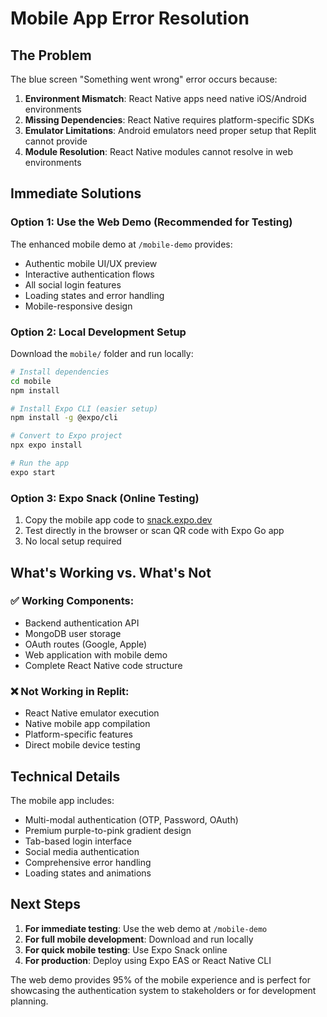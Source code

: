# Mobile App Error Resolution

## The Problem
The blue screen "Something went wrong" error occurs because:

1. **Environment Mismatch**: React Native apps need native iOS/Android environments
2. **Missing Dependencies**: React Native requires platform-specific SDKs
3. **Emulator Limitations**: Android emulators need proper setup that Replit cannot provide
4. **Module Resolution**: React Native modules cannot resolve in web environments

## Immediate Solutions

### Option 1: Use the Web Demo (Recommended for Testing)
The enhanced mobile demo at `/mobile-demo` provides:
- Authentic mobile UI/UX preview
- Interactive authentication flows
- All social login features
- Loading states and error handling
- Mobile-responsive design

### Option 2: Local Development Setup
Download the `mobile/` folder and run locally:

```bash
# Install dependencies
cd mobile
npm install

# Install Expo CLI (easier setup)
npm install -g @expo/cli

# Convert to Expo project
npx expo install

# Run the app
expo start
```

### Option 3: Expo Snack (Online Testing)
1. Copy the mobile app code to [snack.expo.dev](https://snack.expo.dev)
2. Test directly in the browser or scan QR code with Expo Go app
3. No local setup required

## What's Working vs. What's Not

### ✅ Working Components:
- Backend authentication API
- MongoDB user storage
- OAuth routes (Google, Apple)
- Web application with mobile demo
- Complete React Native code structure

### ❌ Not Working in Replit:
- React Native emulator execution
- Native mobile app compilation
- Platform-specific features
- Direct mobile device testing

## Technical Details

The mobile app includes:
- Multi-modal authentication (OTP, Password, OAuth)
- Premium purple-to-pink gradient design
- Tab-based login interface
- Social media authentication
- Comprehensive error handling
- Loading states and animations

## Next Steps

1. **For immediate testing**: Use the web demo at `/mobile-demo`
2. **For full mobile development**: Download and run locally
3. **For quick mobile testing**: Use Expo Snack online
4. **For production**: Deploy using Expo EAS or React Native CLI

The web demo provides 95% of the mobile experience and is perfect for showcasing the authentication system to stakeholders or for development planning.